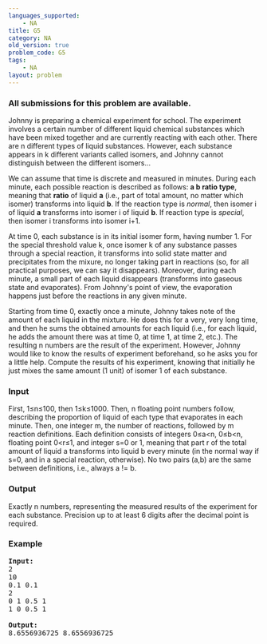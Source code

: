 ```yaml
---
languages_supported:
    - NA
title: G5
category: NA
old_version: true
problem_code: G5
tags:
    - NA
layout: problem
---
```

###  All submissions for this problem are available. 

Johnny is preparing a chemical experiment for school. The experiment involves a certain number of different liquid chemical substances which have been mixed together and are currently reacting with each other. There are n different types of liquid substances. However, each substance appears in k different variants called isomers, and Johnny cannot distinguish between the different isomers...

We can assume that time is discrete and measured in minutes. During each minute, each possible reaction is described as follows: **a b ratio type**, meaning that **ratio** of liquid **a** (i.e., part of total amount, no matter which isomer) transforms into liquid **b**. If the reaction type is *normal*, then isomer i of liquid **a** transforms into isomer i of liquid **b**. If reaction type is *special*, then isomer i transforms into isomer i+1.

At time 0, each substance is in its initial isomer form, having number 1. For the special threshold value k, once isomer k of any substance passes through a special reaction, it transforms into solid state matter and precipitates from the mixure, no longer taking part in reactions (so, for all practical purposes, we can say it disappears). Moreover, during each minute, a small part of each liquid disappears (transforms into gaseous state and evaporates). From Johnny's point of view, the evaporation happens just before the reactions in any given minute.

Starting from time 0, exactly once a minute, Johnny takes note of the amount of each liquid in the mixture. He does this for a very, very long time, and then he sums the obtained amounts for each liquid (i.e., for each liquid, he adds the amount there was at time 0, at time 1, at time 2, etc.). The resulting n numbers are the result of the experiment. However, Johnny would like to know the results of experiment beforehand, so he asks you for a little help. Compute the results of his experiment, knowing that initially he just mixes the same amount (1 unit) of isomer 1 of each substance.

### Input

First, 1≤n≤100, then 1≤k≤1000. Then, n floating point numbers follow, describing the proportion of liquid of each type that evaporates in each minute. Then, one integer m, the number of reactions, followed by m reaction definitions. Each definition consists of integers 0≤a&lt;n, 0≤b&lt;n, floating point 0&lt;r≤1, and integer s=0 or 1, meaning that part r of the total amount of liquid a transforms into liquid b every minute (in the normal way if s=0, and in a special reaction, otherwise). No two pairs (a,b) are the same between definitions, i.e., always a != b.

### Output

Exactly n numbers, representing the measured results of the experiment for each substance. Precision up to at least 6 digits after the decimal point is required.

### Example

<pre><strong>Input:</strong>
2
10
0.1 0.1
2
0 1 0.5 1
1 0 0.5 1

<strong>Output:</strong>
8.6556936725 8.6556936725 
</pre>
